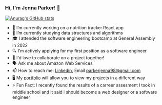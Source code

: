 ### Hi, I'm Jenna Parker! 👋

[![Anurag's GitHub stats](https://github-readme-stats.vercel.app/api?username=JennaRParker&count_private=true&hide=stars&show_icons=true&theme=dark)](https://github.com/JennaRParker/github-readme-stats)

- 🔭 I’m currently working on a nutrition tracker React app
- 🌱 I’m currently studying data structures and algorithms
- 🎓 I attended the software engineering bootcamp at General Assembly in 2022
- 🔍 I'm actively applying for my first position as a software engineer 
- 👯 I'd love to collaborate on a project together!
- 🗣️ Ask me about Amazon Web Services
- 📫 How to reach me: [Linkedin](https://www.linkedin.com/in/jennaparkerdev/), Email parkerjenna98@gmail.com
- 🖥️ My [portfolio](https://jrp-dev-portfolio.netlify.app/) will allow you to view my projects in a different way
- ⚡ Fun Fact: I recently found the results of a carreer assesment I took in middle school and it said I should become a web designer or a software engineer





